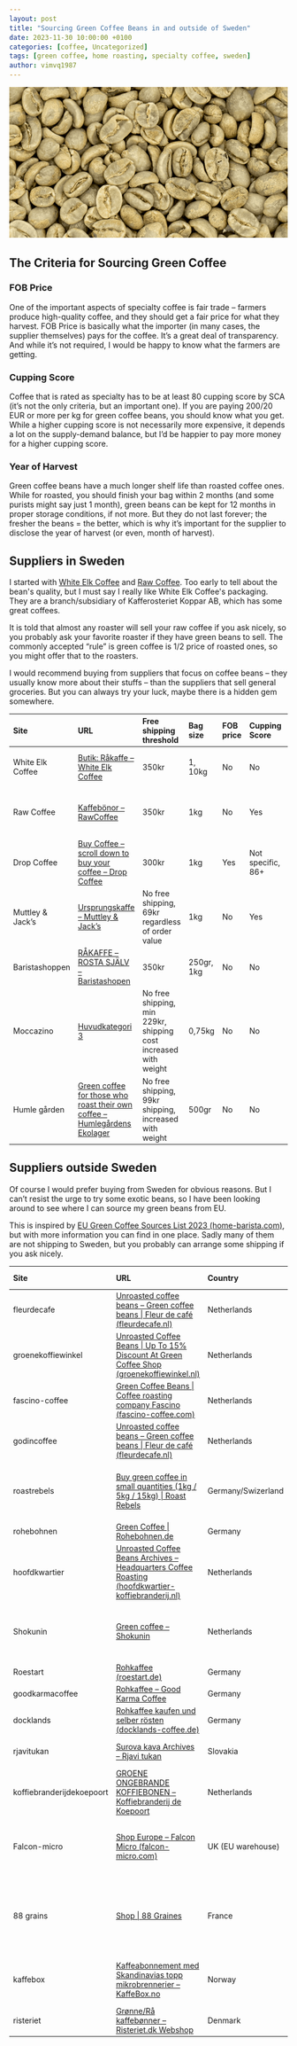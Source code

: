 ```yaml
---
layout: post
title: "Sourcing Green Coffee Beans in and outside of Sweden"
date: 2023-11-30 10:00:00 +0100
categories: [coffee, Uncategorized]
tags: [green coffee, home roasting, specialty coffee, sweden]
author: vimvq1987
---
```


![Green coffee beans](/assets/img/greencoffee.png)

## The Criteria for Sourcing Green Coffee

### FOB Price
One of the important aspects of specialty coffee is fair trade – farmers produce high-quality coffee, and they should get a fair price for what they harvest. FOB Price is basically what the importer (in many cases, the supplier themselves) pays for the coffee. It’s a great deal of transparency. And while it’s not required, I would be happy to know what the farmers are getting.

### Cupping Score
Coffee that is rated as specialty has to be at least 80 cupping score by SCA (it’s not the only criteria, but an important one). If you are paying 200/20 EUR or more per kg for green coffee beans, you should know what you get. While a higher cupping score is not necessarily more expensive, it depends a lot on the supply-demand balance, but I’d be happier to pay more money for a higher cupping score.

### Year of Harvest
Green coffee beans have a much longer shelf life than roasted coffee ones. While for roasted, you should finish your bag within 2 months (and some purists might say just 1 month), green beans can be kept for 12 months in proper storage conditions, if not more. But they do not last forever; the fresher the beans = the better, which is why it’s important for the supplier to disclose the year of harvest (or even, month of harvest).

## Suppliers in Sweden

I started with [White Elk Coffee](https://whiteelkcoffee.se/butik/rakaffe/) and [Raw Coffee](https://rawcoffee.se/kaffebonor/). Too early to tell about the bean's quality, but I must say I really like White Elk Coffee's packaging. They are a branch/subsidiary of Kafferosteriet Koppar AB, which has some great coffees.

It is told that almost any roaster will sell your raw coffee if you ask nicely, so you probably ask your favorite roaster if they have green beans to sell. The commonly accepted “rule” is green coffee is 1/2 price of roasted ones, so you might offer that to the roasters.

I would recommend buying from suppliers that focus on coffee beans – they usually know more about their stuffs – than the suppliers that sell general groceries. But you can always try your luck, maybe there is a hidden gem somewhere.

| Site | URL | Free shipping threshold | Bag size | FOB price | Cupping Score | Year of Harvest | Note |
| :--- | :--- | :--- | :--- | :--- | :--- | :--- | :--- |
| White Elk Coffee | [Butik: Råkaffe – White Elk Coffee](https://whiteelkcoffee.se/butik/rakaffe/) | 350kr | 1, 10kg | No | No | No | 10% for order over 1000kr |
| Raw Coffee | [Kaffebönor – RawCoffee](https://rawcoffee.se/kaffebonor/) | 350kr | 1kg | No | Yes | Yes | 10% coupon code for next order |
| Drop Coffee | [Buy Coffee – scroll down to buy your coffee – Drop Coffee](https://dropcoffee.com/pages/buy-coffee) | 300kr | 1kg | Yes | Not specific, 86+ | Yes | Select unroasted coffee from drop down list |
| Muttley & Jack’s | [Ursprungskaffe – Muttley & Jack’s](https://muttleyandjacks.se/category/ursprungskaffe/) | No free shipping, 69kr regardless of order value | 1kg | No | Yes | No | |
| Baristashoppen | [RÅKAFFE – ROSTA SJÄLV – Baristashopen](https://baristashopen.se/rakaffe) | 350kr | 250gr, 1kg | No | No | No | |
| Moccazino | [Huvudkategori 3](https://moccazino.se/huvudkategori-3) | No free shipping, min 229kr, shipping cost increased with weight | 0,75kg | No | No | Yes | |
| Humle gården | [Green coffee for those who roast their own coffee – Humlegårdens Ekolager](https://shop.humle.se/ovrigt/grona-kaffebonor/) | No free shipping, 99kr shipping, increased with weight | 500gr | No | No | Yes | Reduced price for 10 bags |

## Suppliers outside Sweden

Of course I would prefer buying from Sweden for obvious reasons. But I can’t resist the urge to try some exotic beans, so I have been looking around to see where I can source my green beans from EU.

This is inspired by [EU Green Coffee Sources List 2023 (home-barista.com)](https://www.home-barista.com/knx-forum-coffee-trading-roasting/eu-green-coffee-sources-list-2023-t81146.html), but with more information you can find in one place. Sadly many of them are not shipping to Sweden, but you probably can arrange some shipping if you ask nicely.

| Site | URL | Country | Ship to Sweden | Shipping cost | FOB price | Cupping score | Bag sizes | Year of harvest |
| :--- | :--- | :--- | :--- | :--- | :--- | :--- | :--- | :--- |
| fleurdecafe | [Unroasted coffee beans – Green coffee beans \| Fleur de café (fleurdecafe.nl)](https://www.fleurdecafe.nl/koffie/ongebrande-koffiebonen) | Netherlands | No | N/A | No | No | 1kg, 5kg | No |
| groenekoffiewinkel | [Unroasted Coffee Beans \| Up To 15% Discount At Green Coffee Shop (groenekoffiewinkel.nl)](https://www.groenekoffiewinkel.nl/koffie/ongebrande-koffiebonen/) | Netherlands | No | N/A | No | No | 1kg, 5kg | No |
| fascino-coffee | [Green Coffee Beans \| Coffee roasting company Fascino (fascino-coffee.com)](https://fascino-coffee.com/product-categorie/green-coffee-beans/) | Netherlands | No | N/A | No | No | 1kg, 5kg | No |
| godincoffee | [Unroasted coffee beans – Green coffee beans \| Fleur de café (fleurdecafe.nl)](https://fleurdecafe.nl/product-categorie/groene-koffiebonen/) | Netherlands | No | N/A | No | No | 1kg, 5kg | No |
| roastrebels | [Buy green coffee in small quantities (1kg / 5kg / 15kg) \| Roast Rebels](https://roastrebels.com/en/shop/) | Germany/Swizerland | Yes | 9.9EUR, free if order value is 120EUR or more | No | No | 1, 5, 15kg | Yes |
| rohebohnen | [Green Coffee \| Rohebohnen.de](https://rohebohnen.de/en/green-coffee) | Germany | Yes | 13.9EUR | No | No | 500gr, 1kg | No |
| hoofdkwartier | [Unroasted Coffee Beans Archives – Headquarters Coffee Roasting (hoofdkwartier-koffiebranderij.nl)](https://hoofdkwartier-koffiebranderij.nl/product-categorie/groene-koffiebonen/) | Netherlands | No | N/A | No | No | 1kg, 5kg | No |
| Shokunin | [Green coffee – Shokunin](https://shokunin.coffee/product/green-coffee/) | Netherlands | Yes | 22 EUR, free if order value is 200 EUR or more | No | No | 1kg, 5kg | No |
| Roestart | [Rohkaffee (roestart.de)](https://roestart.de/rohkaffee/) | Germany | Yes | 15.9 EUR | No | No | 500gr, 1kg | No |
| goodkarmacoffee | [Rohkaffee – Good Karma Coffee](https://goodkarmacoffee.de/produkt-kategorie/rohkaffee/) | Germany | No | N/A | No | No | 1kg, 5kg | No |
| docklands | [Rohkaffee kaufen und selber rösten (docklands-coffee.de)](https://docklands-coffee.de/rohkaffee/) | Germany | Yes | 16EUR | No | No | 1, 5 and 10kg | Yes |
| rjavitukan | [Surova kava Archives – Rjavi tukan](https://www.rjavitukan.si/si/product-category/surova-kava/) | Slovakia | Yes | 21.9EUR | No | No | 1, 3, 5, and 10kg | No |
| koffiebranderijdekoepoort | [GROENE ONGEBRANDE KOFFIEBONEN – Koffiebranderij de Koepoort](https://koffiebranderijdekoepoort.nl/nl/producten/groene-koffiebonen) | Netherlands | Yes | Flat rate 24.5 EUR | No | No | 1kg | No |
| Falcon-micro | [Shop Europe – Falcon Micro (falcon-micro.com)](https://falcon-micro.com/shop-europe/) | UK (EU warehouse) | Yes | 246kr for minimum 5kg, increased with weight | No | Yes | 5 and 10kg | No |
| 88 grains | [Shop \| 88 Graines](https://www.88graines.com/shop) | France | Yes | 6.9EUR minimum, increased with weight, free for 300 EUR+ | No | Yes | 1kg | Yes (Month/year) |
| kaffebox | [Kaffeabonnement med Skandinavias topp mikrobrennerier – KaffeBox.no](https://kaffebox.no/produkt/kaffeabonnement/) | Norway | Yes | Minimum 62.5NOK, increased with weight | No | No | 250gr | No |
| risteriet | [Grønne/Rå kaffebønner – Risteriet.dk Webshop](https://www.risteriet.dk/online-shop/28-groenneraa-kaffeboenner/) | Denmark | Yes | No, 350DKK | No | No | 1kg, 5kg | No |

